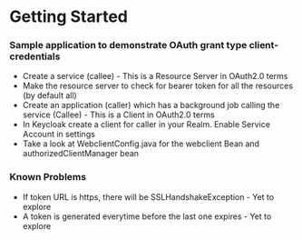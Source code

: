 # Getting Started

### Sample application to demonstrate OAuth grant type client-credentials

* Create a service (callee) - This is a Resource Server in OAuth2.0 terms
* Make the resource server to check for bearer token for all the resources (by default all)
* Create an application (caller) which has a background job calling the service (Callee) - This is a Client in OAuth2.0 terms 
* In Keycloak create a client for caller in your Realm. Enable Service Account in settings
* Take a look at WebclientConfig.java for the webclient Bean and authorizedClientManager bean


### Known Problems

* If token URL is https, there will be SSLHandshakeException - Yet to explore
* A token is generated everytime before the last one expires - Yet to explore
